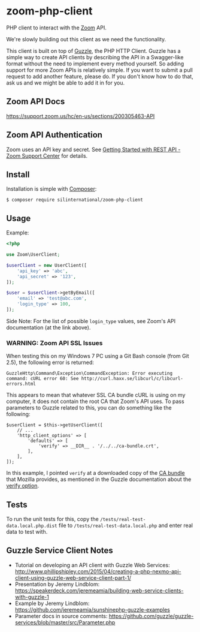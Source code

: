 # zoom-php-client #
PHP client to interact with the [Zoom](https://zoom.us/) API.

We're slowly building out this client as we need the functionality.

This client is built on top of 
[Guzzle](http://docs.guzzlephp.org/en/latest/index.html), the PHP HTTP Client. 
Guzzle has a simple way to create API clients by describing the API in a 
Swagger-like format without the need to implement every method yourself. So 
adding support for more Zoom APIs is relatively simple. If you want to submit a 
pull request to add another feature, please do. If you don't know how to do 
that, ask us and we might be able to add it in for you.


## Zoom API Docs ##

<https://support.zoom.us/hc/en-us/sections/200305463-API>


## Zoom API Authentication ##

Zoom uses an API key and secret. See [Getting Started with REST API - Zoom 
Support Center](https://support.zoom.us/hc/en-us/articles/201363043-Getting-Started-with-REST-API) 
for details.


## Install ##
Installation is simple with [Composer](https://getcomposer.org/):

    $ composer require silinternational/zoom-php-client


## Usage ##

Example:

```php
<?php

use Zoom\UserClient;

$userClient = new UserClient([
    'api_key' => 'abc',
    'api_secret' => '123',
]);

$user = $userClient->getByEmail([
    'email' => 'test@abc.com',
    'login_type' => 100,
]);
```

Side Note: For the list of possible ```login_type``` values, see Zoom's API 
documentation (at the link above).

### WARNING: Zoom API SSL Issues ###

When testing this on my Windows 7 PC using a Git Bash console (from Git 2.5), 
the following error is returned: 

    GuzzleHttp\Command\Exception\CommandException: Error executing command: cURL error 60: See http://curl.haxx.se/libcurl/c/libcurl-errors.html

This appears to mean that whatever SSL CA bundle cURL is using on my computer, 
it does not contain the root CA that Zoom's API uses. To pass parameters to 
Guzzle related to this, you can do something like the following: 

    $userClient = $this->getUserClient([
	    // ...
        'http_client_options' => [
            'defaults' => [
                'verify' => __DIR__ . '/../../ca-bundle.crt',
            ],
        ],
    ]);

In this example, I pointed ```verify``` at a downloaded copy of the 
[CA bundle](https://raw.githubusercontent.com/bagder/ca-bundle/master/ca-bundle.crt) 
that Mozilla provides, as mentioned in the Guzzle documentation about the 
[verify option](http://docs.guzzlephp.org/en/v5/request-options.html#verify-option).

## Tests ##

To run the unit tests for this, copy the ```/tests/real-test-data.local.php.dist``` 
file to ```/tests/real-test-data.local.php``` and enter real data to test with.

## Guzzle Service Client Notes ##
- Tutorial on developing an API client with Guzzle Web Services: 
  http://www.phillipshipley.com/2015/04/creating-a-php-nexmo-api-client-using-guzzle-web-service-client-part-1/
- Presentation by Jeremy Lindblom: 
  https://speakerdeck.com/jeremeamia/building-web-service-clients-with-guzzle-1
- Example by Jeremy Lindblom: 
  https://github.com/jeremeamia/sunshinephp-guzzle-examples
- Parameter docs in source comments: 
  https://github.com/guzzle/guzzle-services/blob/master/src/Parameter.php

